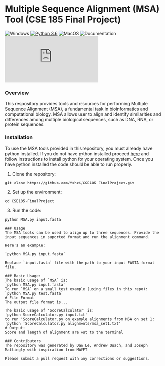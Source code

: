 # Multiple Sequence Alignment (MSA) Tool (CSE 185 Final Project)
![Windows](https://svgshare.com/i/ZhY.svg) [![Python 3.6](https://img.shields.io/badge/python-3.6-blue.svg)](https://www.python.org/downloads/release/python-360/) ![MacOS](https://github.com/scrapy/scrapy/workflows/macOS/badge.svg) ![Documentation](https://readthedocs.org/projects/ansicolortags/badge/?version=latest) ![Latest Realease](https://badgen.net/github/release/Naereen/Strapdown.js)
### Overview 
This respository provides tools and resources for performing Multiple Sequence Alignment (MSA), a fundamental task in bioinformatics and computational biology. MSA allows user to align and identify similarities and differences among multiple biological sequences, such as DNA, RNA, or protein sequences. 

### Installation 
To use the MSA tools provided in this repository, you must already have python installed. If you do not have python installed proceed [here](https://www.python.org/downloads/) and follow instructions to install python for your operating system. Once you have python installed the code should be able to run properly.
1. Clone the repository:
```
git clone https://github.com/Yshzi/CSE185-FinalProject.git
```
2. Set up the environment:
```
cd CSE185-FinalProject
```
3. Run the code: 
```
python MSA.py input.fasta

### Usage 
The MSA tools can be used to align up to three sequences. Provide the input sequences in suported format and run the alignment command. 

Here's an example:

`python MSA.py input.fasta`

Replace `input.fasta` file with the path to your input FASTA format file. 

### Basic Usage:
The basic usage of `MSA` is:
`python MSA.py input.fasta`
To run `MSA` on a small test example (using files in this repo):
`python MSA.py test.fasta`
# File Format
The output file format is...

The basic usage of 'ScoreCalculator' is:
'python ScoreCalculator.py input.txt'
to run 'ScoreCalculator.py on example alignments from MSA on set 1:
'python 'ScoreCalculator.py alighments/msa_set1.txt'
# Output:
Score and length of alignment are out to the terminal

### Contributors 
The repository was generated by Dan Le, Andrew Quach, and Joseph Mattingly with inspiration from MAFFT

Please submit a pull request with any corrections or suggestions.
